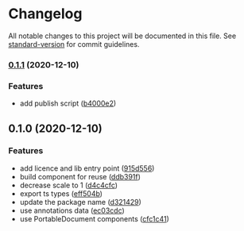 # Changelog

All notable changes to this project will be documented in this file. See [standard-version](https://github.com/conventional-changelog/standard-version) for commit guidelines.

### [0.1.1](http://git.novadiscovery.net:4224///compare/v0.1.0...v0.1.1) (2020-12-10)


### Features

* add publish script ([b4000e2](http://git.novadiscovery.net:4224///commit/b4000e21f2be29dd19b4df02aa41fa4ad47ec35e))

## 0.1.0 (2020-12-10)


### Features

* add licence and lib entry point ([915d556](http://git.novadiscovery.net:4224///commit/915d5560844aea4fa1979081161c36dd1790c118))
* build component for reuse ([ddb391f](http://git.novadiscovery.net:4224///commit/ddb391f5cd4d659552f1587d7b4aca3cf032d084))
* decrease scale to 1 ([d4c4cfc](http://git.novadiscovery.net:4224///commit/d4c4cfc454f172f57a9d50b0ea25b374db2ce2a9))
* export ts types ([eff504b](http://git.novadiscovery.net:4224///commit/eff504b8a7671094ff6c797e28c71ac32de49db5))
* update the package name ([d321429](http://git.novadiscovery.net:4224///commit/d321429f19781423e3167283f33a6208bc78955f))
* use annotations data ([ec03cdc](http://git.novadiscovery.net:4224///commit/ec03cdcd0d734afaea346bad06127452caeef6ed))
* use PortableDocument components ([cfc1c41](http://git.novadiscovery.net:4224///commit/cfc1c41960e3f0ccac1639baf59e67a70315fa52))
